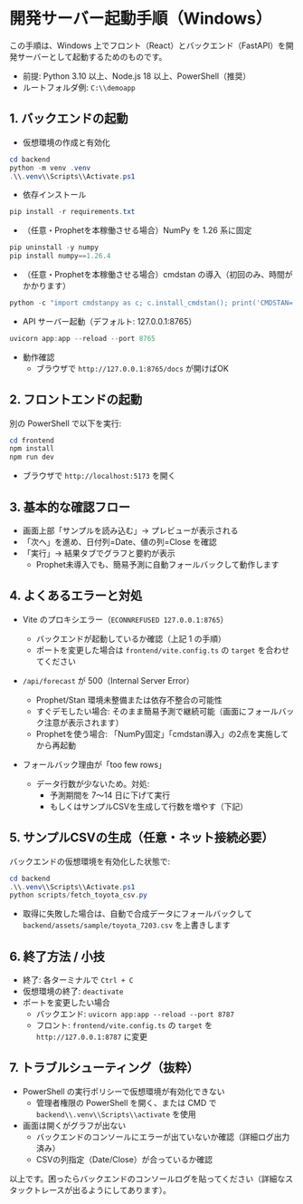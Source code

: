 # 開発サーバー起動手順（Windows）

この手順は、Windows 上でフロント（React）とバックエンド（FastAPI）を開発サーバーとして起動するためのものです。

- 前提: Python 3.10 以上、Node.js 18 以上、PowerShell（推奨）
- ルートフォルダ例: `C:\\demoapp`

## 1. バックエンドの起動

- 仮想環境の作成と有効化

```powershell
cd backend
python -m venv .venv
.\\.venv\\Scripts\\Activate.ps1
```

- 依存インストール

```powershell
pip install -r requirements.txt
```

- （任意・Prophetを本稼働させる場合）NumPy を 1.26 系に固定

```powershell
pip uninstall -y numpy
pip install numpy==1.26.4
```

- （任意・Prophetを本稼働させる場合）cmdstan の導入（初回のみ、時間がかかります）

```powershell
python -c "import cmdstanpy as c; c.install_cmdstan(); print('CMDSTAN=', c.cmdstan_path())"
```

- API サーバー起動（デフォルト: 127.0.0.1:8765）

```powershell
uvicorn app:app --reload --port 8765
```

- 動作確認
  - ブラウザで `http://127.0.0.1:8765/docs` が開けばOK

## 2. フロントエンドの起動

別の PowerShell で以下を実行:

```powershell
cd frontend
npm install
npm run dev
```

- ブラウザで `http://localhost:5173` を開く

## 3. 基本的な確認フロー

- 画面上部「サンプルを読み込む」→ プレビューが表示される
- 「次へ」を進め、日付列=Date、値の列=Close を確認
- 「実行」→ 結果タブでグラフと要約が表示
  - Prophet未導入でも、簡易予測に自動フォールバックして動作します

## 4. よくあるエラーと対処

- Vite のプロキシエラー（`ECONNREFUSED 127.0.0.1:8765`）
  - バックエンドが起動しているか確認（上記 1 の手順）
  - ポートを変更した場合は `frontend/vite.config.ts` の `target` を合わせてください

- `/api/forecast` が 500（Internal Server Error）
  - Prophet/Stan 環境未整備または依存不整合の可能性
  - すぐデモしたい場合: そのまま簡易予測で継続可能（画面にフォールバック注意が表示されます）
  - Prophetを使う場合: 「NumPy固定」「cmdstan導入」の2点を実施してから再起動

- フォールバック理由が「too few rows」
  - データ行数が少ないため。対処:
    - 予測期間を 7〜14 日に下げて実行
    - もしくはサンプルCSVを生成して行数を増やす（下記）

## 5. サンプルCSVの生成（任意・ネット接続必要）

バックエンドの仮想環境を有効化した状態で:

```powershell
cd backend
.\\.venv\\Scripts\\Activate.ps1
python scripts/fetch_toyota_csv.py
```

- 取得に失敗した場合は、自動で合成データにフォールバックして `backend/assets/sample/toyota_7203.csv` を上書きします

## 6. 終了方法 / 小技

- 終了: 各ターミナルで `Ctrl + C`
- 仮想環境の終了: `deactivate`
- ポートを変更したい場合
  - バックエンド: `uvicorn app:app --reload --port 8787`
  - フロント: `frontend/vite.config.ts` の `target` を `http://127.0.0.1:8787` に変更

## 7. トラブルシューティング（抜粋）

- PowerShell の実行ポリシーで仮想環境が有効化できない
  - 管理者権限の PowerShell を開く、または CMD で `backend\\.venv\\Scripts\\activate` を使用
- 画面は開くがグラフが出ない
  - バックエンドのコンソールにエラーが出ていないか確認（詳細ログ出力済み）
  - CSVの列指定（Date/Close）が合っているか確認

以上です。困ったらバックエンドのコンソールログを貼ってください（詳細なスタックトレースが出るようにしてあります）。

